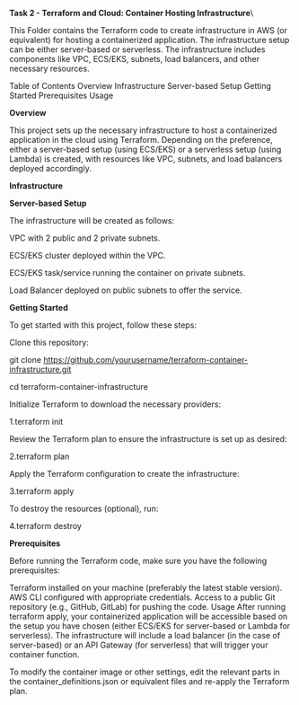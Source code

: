 **Task 2 - Terraform and Cloud: Container Hosting Infrastructure**\

This Folder contains the Terraform code to create infrastructure in AWS (or equivalent) for hosting a containerized application. The infrastructure setup can be either server-based or serverless. The infrastructure includes components like VPC, ECS/EKS, subnets, load balancers, and other necessary resources.

Table of Contents
Overview
Infrastructure
Server-based Setup
Getting Started
Prerequisites
Usage

**Overview**

This project sets up the necessary infrastructure to host a containerized application in the cloud using Terraform. Depending on the preference, either a server-based setup (using ECS/EKS) or a serverless setup (using Lambda) is created, with resources like VPC, subnets, and load balancers deployed accordingly.

**Infrastructure**

**Server-based Setup**

The infrastructure will be created as follows:

VPC with 2 public and 2 private subnets.

ECS/EKS cluster deployed within the VPC.

ECS/EKS task/service running the container on private subnets.

Load Balancer deployed on public subnets to offer the service.

**Getting Started**

To get started with this project, follow these steps:

Clone this repository:

git clone https://github.com/yourusername/terraform-container-infrastructure.git

cd terraform-container-infrastructure

Initialize Terraform to download the necessary providers:

  1.terraform init

Review the Terraform plan to ensure the infrastructure is set up as desired:

  2.terraform plan

Apply the Terraform configuration to create the infrastructure:

  3.terraform apply

To destroy the resources (optional), run:

  4.terraform destroy

**Prerequisites**

Before running the Terraform code, make sure you have the following prerequisites:

Terraform installed on your machine (preferably the latest stable version).
AWS CLI configured with appropriate credentials.
Access to a public Git repository (e.g., GitHub, GitLab) for pushing the code.
Usage
After running terraform apply, your containerized application will be accessible based on the setup you have chosen (either ECS/EKS for server-based or Lambda for serverless). The infrastructure will include a load balancer (in the case of server-based) or an API Gateway (for serverless) that will trigger your container function.

To modify the container image or other settings, edit the relevant parts in the container_definitions.json or equivalent files and re-apply the Terraform plan.
